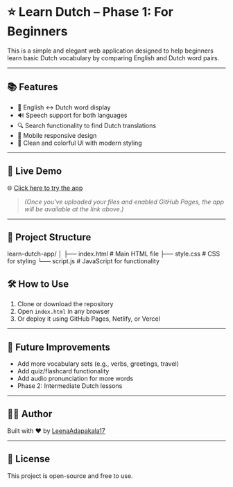 # ⭐ Learn Dutch – Phase 1: For Beginners

This is a simple and elegant web application designed to help beginners learn basic Dutch vocabulary by comparing English and Dutch word pairs.

---

## 📚 Features

- 📝 English ↔️ Dutch word display  
- 🔊 Speech support for both languages  
- 🔍 Search functionality to find Dutch translations  
- 📱 Mobile responsive design  
- 🎨 Clean and colorful UI with modern styling

---

## 🚀 Live Demo

🌐 [Click here to try the app](https://leenaadapakala17.github.io/Learn-Dutch/)

> *(Once you've uploaded your files and enabled GitHub Pages, the app will be available at the link above.)*

---

## 📂 Project Structure


learn-dutch-app/
│
├── index.html # Main HTML file
├── style.css # CSS for styling
└── script.js # JavaScript for functionality

## 🛠️ How to Use

1. Clone or download the repository  
2. Open `index.html` in any browser  
3. Or deploy it using GitHub Pages, Netlify, or Vercel

---

## 🎯 Future Improvements

- Add more vocabulary sets (e.g., verbs, greetings, travel)
- Add quiz/flashcard functionality
- Add audio pronunciation for more words
- Phase 2: Intermediate Dutch lessons

---

## 🧑‍💻 Author

Built with ❤️ by [LeenaAdapakala17](https://github.com/LeenaAdapakala17)

---

## 📜 License

This project is open-source and free to use.
